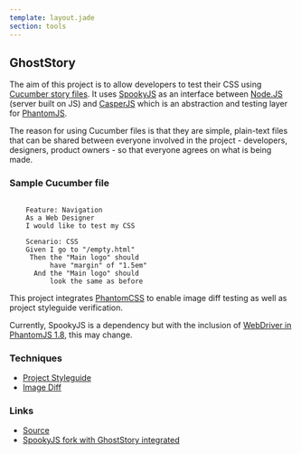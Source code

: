 ```yaml
---
template: layout.jade
section: tools
---
```


## GhostStory

The aim of this project is to allow developers to test their CSS using [Cucumber story files](http://cukes.info/). It uses [SpookyJS](https://github.com/WaterfallEngineering/SpookyJS) as an interface between [Node.JS](http://nodejs.org/) (server built on JS) and [CasperJS](http://casperjs.org/) which is an abstraction and testing layer for [PhantomJS](http://phantomjs.org/).

The reason for using Cucumber files is that they are simple, plain-text files that can be shared between everyone involved in the project - developers, designers, product owners - so that everyone agrees on what is being made.

### Sample Cucumber file

<pre><code class="language-gherkin">
    Feature: Navigation
    As a Web Designer
    I would like to test my CSS

    Scenario: CSS
    Given I go to "/empty.html"
     Then the "Main logo" should
          have "margin" of "1.5em"
      And the "Main logo" should 
          look the same as before
</code></pre>

This project integrates [PhantomCSS](phantomcss.html) to enable image diff testing as well as project styleguide verification.

Currently, SpookyJS is a dependency but with the inclusion of [WebDriver in PhantomJS 1.8](http://phantomjs.org/release-1.8.html), this may change.

### Techniques

  * [Project Styleguide](/techniques/project-styleguide.html)
  * [Image Diff](/techniques/image-diff.html)

### Links

  * [Source](https://github.com/thingsinjars/GhostStory)
  * [SpookyJS fork with GhostStory integrated](https://github.com/thingsinjars/SpookyJS)